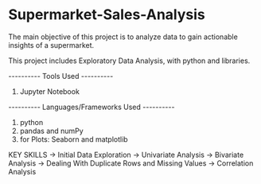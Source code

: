 # Supermarket-Sales-Analysis
The main objective of this project is to analyze data to gain actionable insights of a supermarket.

This project includes Exploratory Data Analysis, with python and libraries.

---------- Tools Used ----------
1. Jupyter Notebook

---------- Languages/Frameworks Used ----------
1. python
2. pandas and numPy
3. for Plots: Seaborn and matplotlib



KEY SKILLS
-> Initial Data Exploration
-> Univariate Analysis
-> Bivariate Analysis
-> Dealing With Duplicate Rows and Missing Values
-> Correlation Analysis
